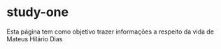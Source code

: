 # study-one

Esta página tem como objetivo trazer informações a respeito da vida de Mateus Hilário Dias
